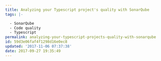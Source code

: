 ```yaml
---
title: Analyzing your Typescript project's quality with SonarQube
tags: |-

  - SonarQube
  - Code quality
  - Typescript
permalink: analyzing-your-typescript-projects-quality-with-sonarqube
id: 59d3e06faf4f1298d16e0ec8
updated: '2017-11-06 07:37:38'
date: 2017-09-27 19:35:49
---
```

